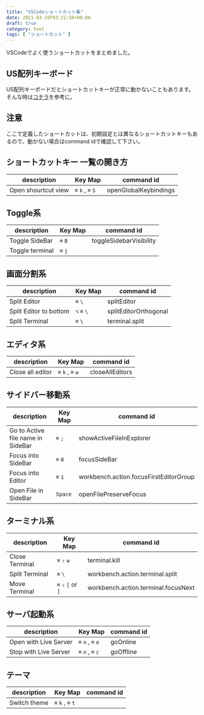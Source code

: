 ```yaml
---
title: "VSCodeショートカット集"
date: 2021-03-19T03:21:50+09:00
draft: true
category: tool
tags: [ "ショートカット" ]
---
```


VSCodeでよく使うショートカットをまとめました。

<!--more-->
## US配列キーボード
US配列キーボードだとショートカットキーが正常に動かないこともあります。  
そんな時は[コチラ](https://webrandum.net/visual-studio-code-keydown-code/)を参考に。  

## 注意
ここで定義したショートカットは、初期設定とは異なるショートカットキーもあるので、動かない場合はcommand idで確認して下さい。  

## ショートカットキー 一覧の開き方
| description         | Key Map           | command id            |
| ------------------- | ----------------- | --------------------- |
| Open shourtcut view | `⌘` `k` , `⌘` `S` | openGlobalKeybindings |

## Toggle系

| description     | Key Map | command id              |
| --------------- | ------- | ----------------------- |
| Toggle SideBar  | `⌘` `B` | toggleSidebarVisibility |
| Toggle terminal | `⌘` `j` |                         |

## 画面分割系

| description                       | Key Map     | command id               |
| --------------------------------- | ----------- | ------------------------ |
| Split Editor                      | `⌘` `\`     | splitEditor              |
| Split Editor to bottom            | `⌥` `⌘` `\` | splitEditorOrthogonal    |
| Split Terminal                    | `⌘` `\`     | terminal.split           |

## エディタ系

| description      | Key Map           | command id      |
| ---------------- | ----------------- | --------------- |
| Close all editor | `⌘` `k` , `⌘` `w` | closeAllEditors |

## サイドバー移動系

| description                       | Key Map | command id                             |
| --------------------------------- | ------- | -------------------------------------- |
| Go to Active file name in SideBar | `⌘` `;` | showActiveFileInExplorer               |
| Focus into SideBar                | `⌘` `0` | focusSideBar                           |
| Focus into Editor                 | `⌘` `1` | workbench.action.focusFirstEditorGroup |
| Open File in SideBar              | `Space` | openFilePreserveFocus                  |

## ターミナル系
| description    | Key Map            | command id                          |
| -------------- | ------------------ | ----------------------------------- |
| Close Terminal | `⌘` `⇧` `w`        | terminal.kill                       |
| Split Terminal | `⌘` `\`            | workbench.action.terminal.split     |
| Move Terminal  | `⌘` `⇧` `[` or `]` | workbench.action.terminal.focusNext |

## サーバ起動系
| description           | Key Map           | command id |
| --------------------- | ----------------- | ---------- |
| Open with Live Server | `⌘` `n` , `⌘` `o` | goOnline   |
| Stop with Live Server | `⌘` `n` , `⌘` `c` | goOffline  |

## テーマ

| description  | Key Map           | command id |
| ------------ | ----------------- | ---------- |
| Switch theme | `⌘` `k` , `⌘` `t` |            |